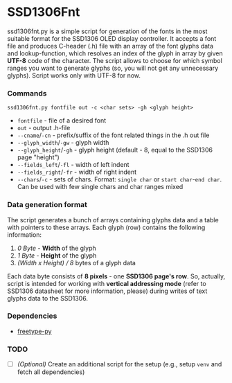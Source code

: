 # SSD1306Fnt
ssd1306fnt.py is a simple script for generation of the fonts in the most suitable 
format for the SSD1306 OLED display controller. It accepts a font file and produces 
C-header (.h) file with an array of the font glyphs data and lookup-function, which 
resolves an index of the glyph in array by given **UTF-8** code of the character. 
The script allows to choose for which symbol ranges you want to generate glyphs (so, 
you will not get any unnecessary glyphs). Script works only with UTF-8 for now.

### Commands
```
ssd1306fnt.py fontfile out -c <char sets> -gh <glyph height>
```
- `fontfile` - file of a desired font
- `out` - output .h-file
- `--cname`/`-cn` - prefix/suffix of the font related things in the .h out file
- `--glyph_width`/`-gw` - glyph width
- `--glyph_height`/`-gh` - glyph height (default - 8, equal to the SSD1306 page "height")
- `--fields_left`/`-fl` - width of left indent
- `--fields_right`/`-fr` - width of right indent
- `--chars`/`-c` - sets of chars. Format: `single char` or `start char`-`end char`. 
    Can be used with few single chars and char ranges mixed

### Data generation format
The script generates a bunch of arrays containing glyphs data and a table with pointers to 
these arrays. 
Each glyph (row) contains the following information: 
1. _0 Byte_ - **Width** of the glyph
2. _1 Byte_ - **Height** of the glyph
3. _(Width x Height) / 8_ bytes of a glyph data

Each data byte consists of **8 pixels** - one **SSD1306 page's row**. So, actually, 
script is intended for working with **vertical addressing mode** (refer to 
SSD1306 datasheet for more information, please) during writes of text glyphs data 
to the SSD1306.   

### Dependencies
- [freetype-py](https://pypi.org/project/freetype-py/)

### TODO

- [ ] _(Optional)_ Create an additional script for the setup (e.g., setup `venv` and 
fetch all dependencies)
